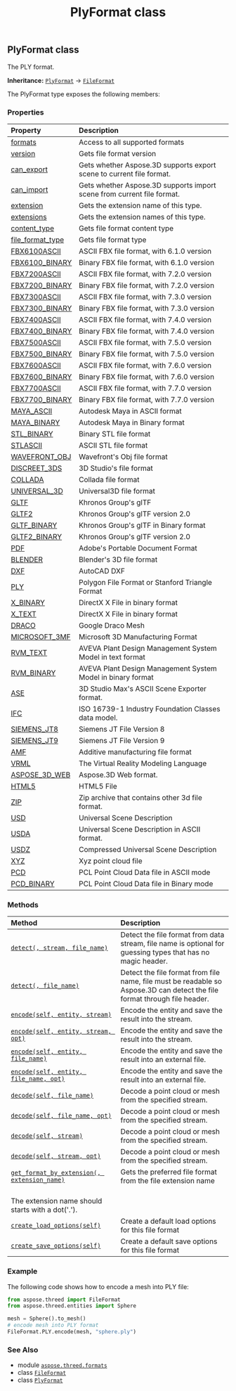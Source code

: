 ﻿---
title: PlyFormat class
second_title: Aspose.3D for Python via .NET API References
description: 
type: docs
weight: 230
url: /python-net/aspose.threed.formats/plyformat/
is_root: false
---

## PlyFormat class

The PLY format.



**Inheritance:** [`PlyFormat`](/3d/python-net/aspose.threed.formats/plyformat) → 
[`FileFormat`](/3d/python-net/aspose.threed/fileformat)



The PlyFormat type exposes the following members:

### Properties
| Property | Description |
| :- | :- |
| [formats](/3d/python-net/aspose.threed.formats/plyformat/formats) | Access to all supported formats |
| [version](/3d/python-net/aspose.threed.formats/plyformat/version) | Gets file format version |
| [can_export](/3d/python-net/aspose.threed.formats/plyformat/can_export) | Gets whether Aspose.3D supports export scene to current file format. |
| [can_import](/3d/python-net/aspose.threed.formats/plyformat/can_import) | Gets whether Aspose.3D supports import scene from current file format. |
| [extension](/3d/python-net/aspose.threed.formats/plyformat/extension) | Gets the extension name of this type. |
| [extensions](/3d/python-net/aspose.threed.formats/plyformat/extensions) | Gets the extension names of this type. |
| [content_type](/3d/python-net/aspose.threed.formats/plyformat/content_type) | Gets file format content type |
| [file_format_type](/3d/python-net/aspose.threed.formats/plyformat/file_format_type) | Gets file format type |
| [FBX6100ASCII](/3d/python-net/aspose.threed.formats/plyformat/fbx6100ascii) | ASCII FBX file format, with 6.1.0 version |
| [FBX6100_BINARY](/3d/python-net/aspose.threed.formats/plyformat/fbx6100_binary) | Binary FBX file format, with 6.1.0 version |
| [FBX7200ASCII](/3d/python-net/aspose.threed.formats/plyformat/fbx7200ascii) | ASCII FBX file format, with 7.2.0 version |
| [FBX7200_BINARY](/3d/python-net/aspose.threed.formats/plyformat/fbx7200_binary) | Binary FBX file format, with 7.2.0 version |
| [FBX7300ASCII](/3d/python-net/aspose.threed.formats/plyformat/fbx7300ascii) | ASCII FBX file format, with 7.3.0 version |
| [FBX7300_BINARY](/3d/python-net/aspose.threed.formats/plyformat/fbx7300_binary) | Binary FBX file format, with 7.3.0 version |
| [FBX7400ASCII](/3d/python-net/aspose.threed.formats/plyformat/fbx7400ascii) | ASCII FBX file format, with 7.4.0 version |
| [FBX7400_BINARY](/3d/python-net/aspose.threed.formats/plyformat/fbx7400_binary) | Binary FBX file format, with 7.4.0 version |
| [FBX7500ASCII](/3d/python-net/aspose.threed.formats/plyformat/fbx7500ascii) | ASCII FBX file format, with 7.5.0 version |
| [FBX7500_BINARY](/3d/python-net/aspose.threed.formats/plyformat/fbx7500_binary) | Binary FBX file format, with 7.5.0 version |
| [FBX7600ASCII](/3d/python-net/aspose.threed.formats/plyformat/fbx7600ascii) | ASCII FBX file format, with 7.6.0 version |
| [FBX7600_BINARY](/3d/python-net/aspose.threed.formats/plyformat/fbx7600_binary) | Binary FBX file format, with 7.6.0 version |
| [FBX7700ASCII](/3d/python-net/aspose.threed.formats/plyformat/fbx7700ascii) | ASCII FBX file format, with 7.7.0 version |
| [FBX7700_BINARY](/3d/python-net/aspose.threed.formats/plyformat/fbx7700_binary) | Binary FBX file format, with 7.7.0 version |
| [MAYA_ASCII](/3d/python-net/aspose.threed.formats/plyformat/maya_ascii) | Autodesk Maya in ASCII format |
| [MAYA_BINARY](/3d/python-net/aspose.threed.formats/plyformat/maya_binary) | Autodesk Maya in Binary format |
| [STL_BINARY](/3d/python-net/aspose.threed.formats/plyformat/stl_binary) | Binary STL file format |
| [STLASCII](/3d/python-net/aspose.threed.formats/plyformat/stlascii) | ASCII STL file format |
| [WAVEFRONT_OBJ](/3d/python-net/aspose.threed.formats/plyformat/wavefront_obj) | Wavefront's Obj file format |
| [DISCREET_3DS](/3d/python-net/aspose.threed.formats/plyformat/discreet_3ds) | 3D Studio's file format |
| [COLLADA](/3d/python-net/aspose.threed.formats/plyformat/collada) | Collada file format |
| [UNIVERSAL_3D](/3d/python-net/aspose.threed.formats/plyformat/universal_3d) | Universal3D file format |
| [GLTF](/3d/python-net/aspose.threed.formats/plyformat/gltf) | Khronos Group's glTF |
| [GLTF2](/3d/python-net/aspose.threed.formats/plyformat/gltf2) | Khronos Group's glTF version 2.0 |
| [GLTF_BINARY](/3d/python-net/aspose.threed.formats/plyformat/gltf_binary) | Khronos Group's glTF in Binary format |
| [GLTF2_BINARY](/3d/python-net/aspose.threed.formats/plyformat/gltf2_binary) | Khronos Group's glTF version 2.0 |
| [PDF](/3d/python-net/aspose.threed.formats/plyformat/pdf) | Adobe's Portable Document Format |
| [BLENDER](/3d/python-net/aspose.threed.formats/plyformat/blender) | Blender's 3D file format |
| [DXF](/3d/python-net/aspose.threed.formats/plyformat/dxf) | AutoCAD DXF |
| [PLY](/3d/python-net/aspose.threed.formats/plyformat/ply) | Polygon File Format or Stanford Triangle Format |
| [X_BINARY](/3d/python-net/aspose.threed.formats/plyformat/x_binary) | DirectX X File in binary format |
| [X_TEXT](/3d/python-net/aspose.threed.formats/plyformat/x_text) | DirectX X File in binary format |
| [DRACO](/3d/python-net/aspose.threed.formats/plyformat/draco) | Google Draco Mesh |
| [MICROSOFT_3MF](/3d/python-net/aspose.threed.formats/plyformat/microsoft_3mf) | Microsoft 3D Manufacturing Format |
| [RVM_TEXT](/3d/python-net/aspose.threed.formats/plyformat/rvm_text) | AVEVA Plant Design Management System Model in text format |
| [RVM_BINARY](/3d/python-net/aspose.threed.formats/plyformat/rvm_binary) | AVEVA Plant Design Management System Model in binary format |
| [ASE](/3d/python-net/aspose.threed.formats/plyformat/ase) | 3D Studio Max's ASCII Scene Exporter format. |
| [IFC](/3d/python-net/aspose.threed.formats/plyformat/ifc) | ISO 16739-1 Industry Foundation Classes data model. |
| [SIEMENS_JT8](/3d/python-net/aspose.threed.formats/plyformat/siemens_jt8) | Siemens JT File Version 8 |
| [SIEMENS_JT9](/3d/python-net/aspose.threed.formats/plyformat/siemens_jt9) | Siemens JT File Version 9 |
| [AMF](/3d/python-net/aspose.threed.formats/plyformat/amf) | Additive manufacturing file format |
| [VRML](/3d/python-net/aspose.threed.formats/plyformat/vrml) | The Virtual Reality Modeling Language |
| [ASPOSE_3D_WEB](/3d/python-net/aspose.threed.formats/plyformat/aspose_3d_web) | Aspose.3D Web format. |
| [HTML5](/3d/python-net/aspose.threed.formats/plyformat/html5) | HTML5 File |
| [ZIP](/3d/python-net/aspose.threed.formats/plyformat/zip) | Zip archive that contains other 3d file format. |
| [USD](/3d/python-net/aspose.threed.formats/plyformat/usd) | Universal Scene Description |
| [USDA](/3d/python-net/aspose.threed.formats/plyformat/usda) | Universal Scene Description in ASCII format. |
| [USDZ](/3d/python-net/aspose.threed.formats/plyformat/usdz) | Compressed Universal Scene Description |
| [XYZ](/3d/python-net/aspose.threed.formats/plyformat/xyz) | Xyz point cloud file |
| [PCD](/3d/python-net/aspose.threed.formats/plyformat/pcd) | PCL Point Cloud Data file in ASCII mode |
| [PCD_BINARY](/3d/python-net/aspose.threed.formats/plyformat/pcd_binary) | PCL Point Cloud Data file in Binary mode |


### Methods
| Method | Description |
| :- | :- |
| [`detect(, stream, file_name)`](/3d/python-net/aspose.threed.formats/plyformat/detect/#io.rawiobase-system.string) | Detect the file format from data stream, file name is optional for guessing types that has no magic header. |
| [`detect(, file_name)`](/3d/python-net/aspose.threed.formats/plyformat/detect/#system.string) | Detect the file format from file name, file must be readable so Aspose.3D can detect the file format through file header. |
| [`encode(self, entity, stream)`](/3d/python-net/aspose.threed.formats/plyformat/encode/#aspose.threed.entity-io.rawiobase) | Encode the entity and save the result into the stream. |
| [`encode(self, entity, stream, opt)`](/3d/python-net/aspose.threed.formats/plyformat/encode/#aspose.threed.entity-io.rawiobase-aspose.threed.formats.plysaveoptions) | Encode the entity and save the result into the stream. |
| [`encode(self, entity, file_name)`](/3d/python-net/aspose.threed.formats/plyformat/encode/#aspose.threed.entity-system.string) | Encode the entity and save the result into an external file. |
| [`encode(self, entity, file_name, opt)`](/3d/python-net/aspose.threed.formats/plyformat/encode/#aspose.threed.entity-system.string-aspose.threed.formats.plysaveoptions) | Encode the entity and save the result into an external file. |
| [`decode(self, file_name)`](/3d/python-net/aspose.threed.formats/plyformat/decode/#system.string) | Decode a point cloud or mesh from the specified stream. |
| [`decode(self, file_name, opt)`](/3d/python-net/aspose.threed.formats/plyformat/decode/#system.string-aspose.threed.formats.plyloadoptions) | Decode a point cloud or mesh from the specified stream. |
| [`decode(self, stream)`](/3d/python-net/aspose.threed.formats/plyformat/decode/#io.rawiobase) | Decode a point cloud or mesh from the specified stream. |
| [`decode(self, stream, opt)`](/3d/python-net/aspose.threed.formats/plyformat/decode/#io.rawiobase-aspose.threed.formats.plyloadoptions) | Decode a point cloud or mesh from the specified stream. |
| [`get_format_by_extension(, extension_name)`](/3d/python-net/aspose.threed.formats/plyformat/get_format_by_extension/#system.string) | Gets the preferred file format from the file extension name<br/>The extension name should starts with a dot('.'). |
| [`create_load_options(self)`](/3d/python-net/aspose.threed.formats/plyformat/create_load_options/#) | Create a default load options for this file format |
| [`create_save_options(self)`](/3d/python-net/aspose.threed.formats/plyformat/create_save_options/#) | Create a default save options for this file format |



### Example 


The following code shows how to encode a mesh into PLY file:
		
```python
from aspose.threed import FileFormat
from aspose.threed.entities import Sphere

mesh = Sphere().to_mesh()
# encode mesh into PLY format
FileFormat.PLY.encode(mesh, "sphere.ply")

```

### See Also
* module [`aspose.threed.formats`](..)
* class [`FileFormat`](/3d/python-net/aspose.threed/fileformat)
* class [`PlyFormat`](/3d/python-net/aspose.threed.formats/plyformat)
